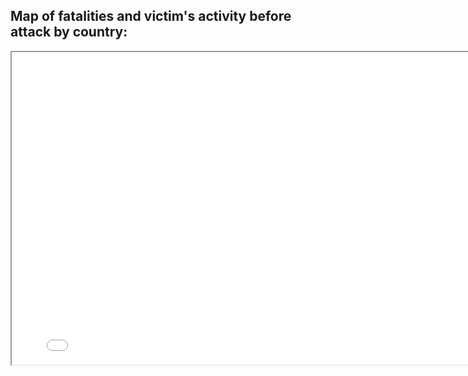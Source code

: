 <Body>
   <section class="section">
      <div class="container">
         <div class="row">
            <div class="col-lg-12 text-center">
               <h2> Map of fatalities and victim's activity before attack by country: </h2>
            </div>
         </div>
      </div>
   <section>
                        

  <iframe src="Global-Shark-Attacks-Map.html" height="500" width="800"></iframe>
<Body>
